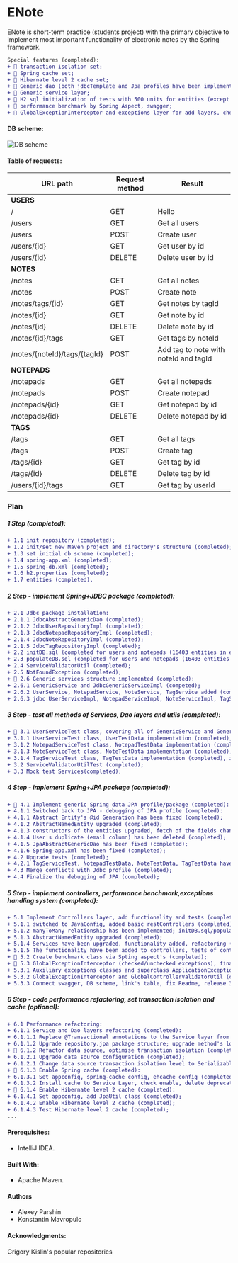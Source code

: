 ENote
=====
ENote is short-term practice (students project) with the primary objective to implement most 
important functionality of electronic notes by the Spring framework.
```diff
Special features (completed):
+ 🏹 transaction isolation set;
+ 🏹 Spring cache set;
+ 🏹 Hibernate level 2 cache set; 
+ 🏹 Generic dao (both jdbcTemplate and Jpa profiles have been implemented);
+ 🏹 Generic service layer;
+ 🏹 H2 sql initialization of tests with 500 units for entities (except auxiliary many-many table);
+ 🏹 performance benchmark by Spring Aspect, swagger;
+ 🏹 GlobalExceptionInterceptor and exceptions layer for add layers, checked/unchecked exceptions.
```

#### DB scheme:
![DB scheme](http://s1.radikale.ru/uploads/2017/12/22/992fda9cf4f8cc01c49eec3b861f9add-full.png)

#### Table of requests:
|URL path|Request method|Result|
|--------|--------------|------|
|**USERS**|
|/|GET|Hello|
|/users|GET|Get all users|
|/users|POST|Create user|
|/users/{id}|GET|Get user by id|
|/users/{id}|DELETE|Delete user by id|
|**NOTES**|
|/notes|GET|Get all notes|
|/notes|POST|Create note|
|/notes/tags/{id}|GET|Get notes by tagId|
|/notes/{id}|GET|Get note by id|
|/notes/{id}|DELETE|Delete note by id|
|/notes/{id}/tags|GET|Get tags by noteId|
|/notes/{noteId}/tags/{tagId}|POST|Add tag to note with noteId and tagId|
|**NOTEPADS**|
|/notepads|GET|Get all notepads|
|/notepads|POST|Create notepad|
|/notepads/{id}|GET|Get notepad by id|
|/notepads/{id}|DELETE|Delete notepad by id|
|**TAGS**|
|/tags|GET|Get all tags|
|/tags|POST|Create tag|
|/tags/{id}|GET|Get tag by id|
|/tags/{id}|DELETE|Delete tag by id|
|/users/{id}/tags|GET|Get tag by userId|

### Plan

##### 1 Step (completed):
```diff
+ 1.1 init repository (completed);
+ 1.2 init/set new Maven project and directory's structure (completed);
+ 1.3 set initial db scheme (completed);
+ 1.4 spring-app.xml (completed);
+ 1.5 spring-db.xml (completed);
+ 1.6 h2.properties (completed);
+ 1.7 entities (completed).
```
##### 2 Step - implement Spring+JDBC package (completed):
```diff
+ 2.1 Jdbc package installation:
+ 2.1.1 JdbcAbstractGenericDao (completed);
+ 2.1.2 JdbcUserRepositoryImpl (completed);
+ 2.1.3 JdbcNotepadRepositoryImpl (completed);
+ 2.1.4 JdbcNoteRepositoryImpl (completed);
+ 2.1.5 JdbcTagRepositoryImpl (completed);
+ 2.2 initDB.sql (completed for users and notepads (16403 entities in each));
+ 2.3 populateDB.sql (completed for users and notepads (16403 entities in each));
+ 2.4 ServiceValidatorUtil (completed);
+ 2.5 NotFoundException (completed);
+ 🏹 2.6 Generic services structure implemented (completed):
+ 2.6.1 GenericService and JdbcGenericServiceImpl (competed);
+ 2.6.2 UserService, NotepadService, NoteService, TagService added (completed);
+ 2.6.3 jdbc UserServiceImpl, NotepadServiceImpl, NoteServiceImpl, TagServiceImpl (completed);
```
##### 3 Step - test all methods of Services, Dao layers and utils (completed): 
```diff
+ 🏹 3.1 UserServiceTest class, covering all of GenericService and GenericDao methods of the service and dao levels (completed):
+ 3.1.1 UserServiceTest class, UserTestData implementation (completed), initDB.sql, populateDB.sql (completed);
+ 3.1.2 NotepadServiceTest class, NotepadTestData implementation (completed), initDB.sql, populateDB.sql (competed);
+ 3.1.3 NoteServiceTest class, NoteTestData implementation (completed), initDB.sql, populateDB.sql (competed);
+ 3.1.4 TagServiceTest class, TagTestData implementation (completed), initDB.sql, populateDB.sql (competed);
+ 3.2 ServiceValidatorUtilTest (completed);
+ 3.3 Mock test Services(completed);
```
##### 4 Step - implement Spring+JPA package (completed):
```diff
+ 🏹 4.1 Implement generic Spring data JPA profile/package (completed):
+ 4.1.1 Switched back to JPA - debugging of JPA profile (completed):
+ 4.1.1 Abstract Entity's @id Generation has been fixed (completed);
+ 4.1.2 AbstractNamedEntity upgraded (completed);
+ 4.1.3 constructors of the entities upgraded, fetch of the fields changed (completed);
+ 4.1.4 User's duplicate (email column) has been deleted (completed);
+ 4.1.5 JpaAbstractGenericDao has been fixed (completed);
+ 4.1.6 Spring-app.xml has been fixed (completed);
+ 4.2 Upgrade tests (completed);
+ 4.2.1 TagServiceTest, NotepadTestData, NoteTestData, TagTestData have been fixed (completed); 
+ 4.3 Merge conflicts with Jdbc profile (completed);
+ 4.4 Finalize the debugging of JPA (completed);
```
##### 5 Step - implement controllers, performance benchmark,exceptions handling system (completed):
```diff
+ 5.1 Implement Controllers layer, add functionality and tests (completed):
+ 5.1.1 switched to JavaConfig, added basic restControllers (completed);
+ 5.1.2 manyToMany relationship has been implemented; initDB.sql/populateDB.sql fixed (completed);
+ 5.1.3 AbstractNamedEntity upgraded (completed);
+ 5.1.4 Services have been upgraded, functionality added, refactoring (completed);
+ 5.1.5 The functionality have been added to controllers, tests of controllers (completed);
+ 🏹 5.2 Create benchmark class via Spting aspect's (completed);
+ 🏹 5.3 GlobalExceptionInterceptor (checked/unchecked exceptions), finalization (completed):
+ 5.3.1 Auxiliary exceptions classes and superclass ApplicationException (completed);
+ 5.3.2 GlobalExceptionInterceptor and GlobalControllerValidatorUtil (completed);
+ 5.3.3 Connect swagger, DB scheme, link's table, fix Readme, release 3.0 (finalized);
```
##### 6 Step - code performance refactoring, set transaction isolation and cache (optional):
```diff
+ 6.1 Performance refactoring:
+ 6.1.1 Service and Dao layers refactoring (completed):
+ 6.1.1.1 Replace @Transactional annotations to the Service layer from Dao (completed); 
+ 6.1.1.2 Upgrade repository.jpa package structure; upgrade method's logic (completed); 
+ 🏹 6.1.2 Refactor data source, optimise transaction isolation (completed):
+ 6.1.2.1 Upgrade data source configuration (completed);
+ 6.1.2.1 Change data source transaction isolation level to Serializable (completed);
+ 🏹 6.1.3 Enable Spring cache (completed):
+ 6.1.3.1 Set appconfig, spring-cache config, ehcache config (completed);
+ 6.1.3.2 Install cache to Service Layer, check enable, delete deprecated service tests (competed);
+ 🏹 6.1.4 Enable Hibernate level 2 cache (completed):
+ 6.1.4.1 Set appconfig, add JpaUtil class (completed);
+ 6.1.4.2 Enable Hibernate level 2 cache (completed);
+ 6.1.4.3 Test Hibernate level 2 cache (completed);
...
```
#### Prerequisites:
- IntelliJ IDEA.

#### Built With:
- Apache Maven.

#### Authors
- Alexey Parshin
- Konstantin Mavropulo

#### Acknowledgments:
Grigory Kislin's popular repositories